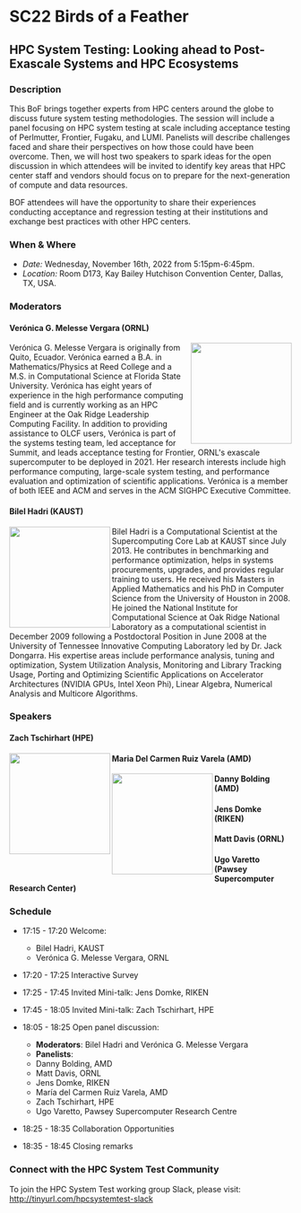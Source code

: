 # SC22 Birds of a Feather
## HPC System Testing:  Looking ahead to Post-Exascale Systems and HPC Ecosystems
### Description

This BoF brings together experts from HPC centers around the globe to discuss 
future system testing methodologies. The session will include a panel focusing
on HPC system testing at scale including acceptance testing of Perlmutter, Frontier, 
Fugaku, and LUMI. Panelists will describe challenges faced and share their 
perspectives on how those could have been overcome. Then, we will host two speakers
to spark ideas for the open discussion in which attendees will be invited to 
identify key areas that HPC center staff and vendors should focus on to prepare
for the next-generation of compute and data resources.

BOF attendees will have the opportunity to share their experiences conducting
acceptance and regression testing at their institutions and exchange best
practices with other HPC centers.

### When & Where

- *Date:* Wednesday, November 16th, 2022 from	5:15pm-6:45pm.
- *Location:* Room D173, Kay Bailey Hutchison Convention Center, Dallas, TX, USA.

### Moderators

#### Verónica G. Melesse Vergara (ORNL)
<img src="images/vergara_picture_56.jpeg" width="180" align="right">
Verónica G. Melesse Vergara is originally from Quito, Ecuador. Verónica earned a B.A. in Mathematics/Physics at Reed College and a M.S. in Computational Science at Florida State University. Verónica has eight years of experience in the high performance computing field and is currently working as an HPC Engineer at the Oak Ridge Leadership Computing Facility. In addition to providing assistance to OLCF users, Verónica is part of the systems testing team, led acceptance for Summit, and leads acceptance testing for Frontier, ORNL's exascale supercomputer to be deployed in 2021. Her research interests include high performance computing, large-scale system testing, and performance evaluation and optimization of scientific applications. Verónica is a member of both IEEE and ACM and serves in the ACM SIGHPC Executive Committee.

#### Bilel Hadri (KAUST)
<img src="https://www.hpc.kaust.edu.sa/sites/default/files/files/public/GPU_Workshop/2017/bilel3.png" width="180" align="left">
Bilel Hadri is a Computational Scientist at the Supercomputing Core Lab at KAUST since July 2013. He contributes in benchmarking and performance optimization, helps in systems procurements, upgrades, and provides regular training to users. He received his Masters in Applied Mathematics and his PhD in Computer Science from the University of Houston in 2008. He joined the National Institute for Computational Science at Oak Ridge National Laboratory as a computational scientist in December 2009 following a Postdoctoral Position in June 2008 at the University of Tennessee Innovative Computing Laboratory led by Dr. Jack Dongarra. His expertise areas include performance analysis, tuning and optimization, System Utilization Analysis, Monitoring and Library Tracking Usage, Porting and Optimizing Scientific Applications on Accelerator Architectures (NVIDIA GPUs, Intel Xeon Phi), Linear Algebra, Numerical Analysis and Multicore Algorithms.


### Speakers

#### Zach Tschirhart (HPE)
<img src="./images/zach_tschirhart.jpeg" width="180" align="left">

#### Maria Del Carmen Ruiz Varela (AMD)

<img src="./images/maria_del_carmen_ruiz_varela.jpg" width="180" align="left">

#### Danny Bolding (AMD)

#### Jens Domke (RIKEN)

#### Matt Davis (ORNL)

#### Ugo Varetto (Pawsey Supercomputer Research Center)

### Schedule

- 17:15 - 17:20 Welcome: 
  - Bilel Hadri, KAUST 
  - Verónica G. Melesse Vergara, ORNL
- 17:20 - 17:25 Interactive Survey
- 17:25 - 17:45 Invited Mini-talk: Jens Domke, RIKEN
- 17:45 - 18:05 Invited Mini-talk: Zach Tschirhart, HPE
- 18:05 - 18:25 Open panel discussion:
  - **Moderators**: Bilel Hadri and Verónica G. Melesse Vergara
  - **Panelists**:
  - Danny Bolding, AMD
  - Matt Davis, ORNL
  - Jens Domke, RIKEN
  - María del Carmen Ruiz Varela, AMD
  - Zach Tschirhart, HPE
  - Ugo Varetto, Pawsey Supercomputer Research Centre

- 18:25 - 18:35 Collaboration Opportunities
- 18:35 - 18:45 Closing remarks
      
### Connect with the HPC System Test Community
To join the HPC System Test working group Slack, please visit:
http://tinyurl.com/hpcsystemtest-slack

